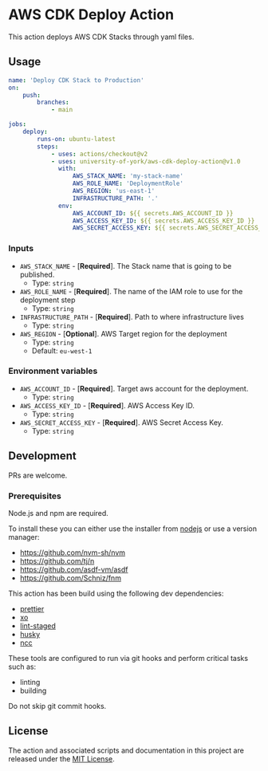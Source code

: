 # AWS CDK Deploy Action

This action deploys AWS CDK Stacks through yaml files.

## Usage

```yml
name: 'Deploy CDK Stack to Production'
on:
    push:
        branches:
            - main

jobs:
    deploy:
        runs-on: ubuntu-latest
        steps:
            - uses: actions/checkout@v2
            - uses: university-of-york/aws-cdk-deploy-action@v1.0
              with:
                  AWS_STACK_NAME: 'my-stack-name'
                  AWS_ROLE_NAME: 'DeploymentRole'
                  AWS_REGION: 'us-east-1'
                  INFRASTRUCTURE_PATH: '.'
              env:
                  AWS_ACCOUNT_ID: ${{ secrets.AWS_ACCOUNT_ID }}
                  AWS_ACCESS_KEY_ID: ${{ secrets.AWS_ACCESS_KEY_ID }}
                  AWS_SECRET_ACCESS_KEY: ${{ secrets.AWS_SECRET_ACCESS_KEY }}
```

### Inputs

-   `AWS_STACK_NAME` - [**Required**]. The Stack name that is going to be published.
    -   Type: `string`
-   `AWS_ROLE_NAME` - [**Required**]. The name of the IAM role to use for the deployment step
    -   Type: `string`
-   `INFRASTRUCTURE_PATH` - [**Required**]. Path to where infrastructure lives
    -   Type: `string`
-   `AWS_REGION` - [**Optional**]. AWS Target region for the deployment
    -   Type: `string`
    -   Default: `eu-west-1`

### Environment variables

-   `AWS_ACCOUNT_ID` - [**Required**]. Target aws account for the deployment.
    -   Type: `string`
-   `AWS_ACCESS_KEY_ID` - [**Required**]. AWS Access Key ID.
    -   Type: `string`
-   `AWS_SECRET_ACCESS_KEY` - [**Required**]. AWS Secret Access Key.
    -   Type: `string`

## Development

PRs are welcome.

### Prerequisites

Node.js and npm are required.

To install these you can either use the installer from [nodejs](https://www.nodejs.org/) or use a version manager:

-   https://github.com/nvm-sh/nvm
-   https://github.com/tj/n
-   https://github.com/asdf-vm/asdf
-   https://github.com/Schniz/fnm

This action has been build using the following dev dependencies:

-   [prettier](https://github.com/prettier/prettier)
-   [xo](https://github.com/xojs/xo)
-   [lint-staged](https://github.com/okonet/lint-staged)
-   [husky](https://github.com/typicode/husky)
-   [ncc](https://github.com/vercel/ncc)

These tools are configured to run via git hooks and perform critical tasks such as:

-   linting
-   building

Do not skip git commit hooks.

## License

The action and associated scripts and documentation in this project are released under the [MIT License](LICENSE).
